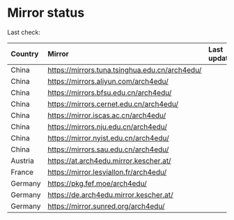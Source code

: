 <script src="./time.js"></script>
# Mirror status
Last check: <script type="text/javascript">localize(1722795896.8037968);</script>

|Country|Mirror|Last update|
|:------|:-----|:----------|
|China|https://mirrors.tuna.tsinghua.edu.cn/arch4edu/|<script type="text/javascript">localize(1722753558);</script>|
|China|https://mirrors.aliyun.com/arch4edu/|<script type="text/javascript">localize(1722753558);</script>|
|China|https://mirrors.bfsu.edu.cn/arch4edu/|<script type="text/javascript">localize(1722753558);</script>|
|China|https://mirrors.cernet.edu.cn/arch4edu/|<script type="text/javascript">localize(1722753558);</script>|
|China|https://mirror.iscas.ac.cn/arch4edu/|<script type="text/javascript">localize(1722753558);</script>|
|China|https://mirrors.nju.edu.cn/arch4edu/|<script type="text/javascript">localize(1722710055);</script>|
|China|https://mirror.nyist.edu.cn/arch4edu/|<script type="text/javascript">localize(1722753558);</script>|
|China|https://mirrors.sau.edu.cn/arch4edu/|<script type="text/javascript">localize(1722753558);</script>|
|Austria|https://at.arch4edu.mirror.kescher.at/|<script type="text/javascript">localize(1722753558);</script>|
|France|https://mirror.lesviallon.fr/arch4edu/|<script type="text/javascript">localize(1722753558);</script>|
|Germany|https://pkg.fef.moe/arch4edu/|<script type="text/javascript">localize(1722753558);</script>|
|Germany|https://de.arch4edu.mirror.kescher.at/|<script type="text/javascript">localize(1722753558);</script>|
|Germany|https://mirror.sunred.org/arch4edu/|<script type="text/javascript">localize(1722753558);</script>|

<script src="./tablefilter/tablefilter.js"></script>
<script src="./table.js"></script>